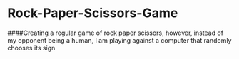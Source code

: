 # Rock-Paper-Scissors-Game
####Creating a regular game of rock paper scissors, however, instead of my opponent being a human, I am playing against a computer that randomly chooses its sign
